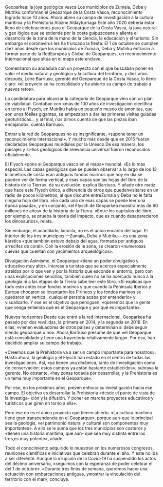 Geoparkea: la joya geológica vasca
Los municipios de Zumaia, Deba y Mutriku conforman el Geoparque de la Costa Vasca, reconocimiento logrado hace 10 años. Ahora abren su campo de investigación a la cultura marítima y la Prehistoria
Alazne Aldayturriaga
Este año 2020 debería estar lleno de celebraciones para el Geoparque de la Costa Vasca, la joya natural y geo lógica que se extiende por la costa guipuzcoana y alienta el desarrollo de la zona de la mano de la ciencia, la educación y el turismo. Sin embargo el coronavirus les ha truncado la fiesta. El 1 de octubre se cumplen diez años desde que los municipios de Zumaia, Deba y Mutriku entraran a formar parte de la RedEuropea y Global de Geoparques, un reconocimiento internacional que sitúa en el mapa este enclave.

Comenzaron su andadura con un proyecto con el que buscaban poner en valor el medio natural y geológico y la cultura del territorio, y diez años después, Leire Barriuso, gerente del Geoparque de la Costa Vasca, lo tiene claro: «el proyecto se ha consolidado y ha abierto su campo de trabajo a nuevos retos».

La candidatura para alcanzar la categoría de Geoparque vino con un plan de viabilidad. Contaban con «más de 100 años de investigación científica en torno al Flysch, en Mutriku había un pequeño museo de amonitas, que son unos fósiles gigantes, se empezaban a dar las primeras visitas guiadas geoturísticas... y al final, nos dimos cuenta de que las piezas iban encajando», cuenta Barriuso.

Entrar a la red de Geoparques no es insignificante, «supone tener un reconocimiento internacional». Y mucho más desde que en 2015 fueran declarados Geoparques mundiales por la Unesco.De esa manera, los paisajes y si-tios geológicos de relevancia universal fueron reconocidos oficialmente.



El Flysch «pone al Geoparque vasco en el mapa» mundial. «Es lo más especial. Las capas geológicas que se pueden observar a lo largo de los 13 kilómetros de costa eran antiguos fondos marinos que hoy en día se pueden ver de forma vertical, y esas capas son las hojas del libro de la historia de la Tierra», de su evolución, explica Barriuso. Y añade otro matiz que hace este Flysch único, a diferencia de otros que puedenvisitarse en un radio de pocos kilómetros, al que discurre entreZumaia y Deba no le falta ninguna hoja del libro. «En cada una de esas capas se puede leer una época pasada», y en conjunto, «el Flysch de Geoparkea muestra más de 60 millones de años» de la historia de la Tierra. «Entre los capítulos del libro, por ejemplo, se prueba la teoría del impacto, que es cuando desaparecieron los dinosaurios», relata.

Sin embargo, el acantilado, lacosta, no es el único encanto del lugar. El interior de los tres municipios —Zumaia, Deba y Mutriku— es una zona kárstica «que también estuvo debajo del agua, formada por antiguos arrecifes de coral». Con la erosión de la zona, se crearon «numerosas cuevas que cuentan con yacimientos arqueológicos».

Divulgación
Asimismo, el Geoparque «tiene un poder divulgativo y educativo muy alto». Interesa a turistas que se acercan especialmente atraídos por lo que ven y por la historia que esconde el entorno, pero con unas explicaciones sencillas, también quien no se ha acercado nunca a la geología ni a las etapas de la Tierra sabe leer este libro. «Si explicas que todo esto antes eran fondos marinos y que cuando la Península Ibérica y Europa chocaron se levantaron los Pirineos y los fondos marinos se quedaron en vertical, cualquier persona acaba por entenderlo» y visualizarlo. Y ese es el objetivo que persiguen, «queremos que la gente que venga entienda qué es el Geoparque y por qué es importante».

Nuevos horizontes
Desde que entró a la red internacional, Geoparkea ha pasado por dos reválidas, la primera en 2014, y la segunda en 2018. En ellas, «vienen evaluadores de otros países y determinan si debe seguir siendo geoparque o no». Ahora,Barriuso presume de que «el Geoparque está consolidado y tiene una trayectoria relativamente larga». Por eso, han decidido ampliar su campo de trabajo.

«Creemos que la Prehistoria va a ser un campo importante para nosotros». Hasta ahora, la geología y el Flysch han estado en el centro de todas las investigaciones. Así, «ya tienen una dinámica, tanto de investigación como de conservación; estos campos ya están bastante establecidos», subraya la gerente. No obstante, «hay zonas todavía por desarrollar, y la Prehistoria es un tema muy importante en el Geoparque».

Por eso, en los próximos años, prevén enfocar su investigación hacia ese campo. El objetivo es desarrollar la Prehistoria «desde el punto de vista de la investiga- ción y la difusión. Y poner en marcha proyectos educativos y turísticos que giren en torno a ella».

Pero ese no es el único proyecto que tienen abierto. «La cultura marítima tiene gran transcendencia en el Geoparque», porque aun-que lo principal sea la geología, «el patrimonio natural y cultural son componentes muy importantes». A ello se le suma que los tres municipios son costeros y «tienen una historia marítima, que aun- que sea muy distinta entre los tres,es muy potente», añade.

Todo el conocimiento adquirido lo muestran en los numerosos congresos, reuniones científicas e iniciativas que celebran durante el año. Y este no iba a ser diferente. Aunque la irrupción de la Covid-19 ha suspendido los actos del décimo aniversario, «seguimos con la esperanza de poder celebrar el del 1 de octubre». «Durante tres fines de semana, queremos hacer una actuación con embarcaciones antiguas, ymostrar la vinculación del territorio con el mar», concluye.

